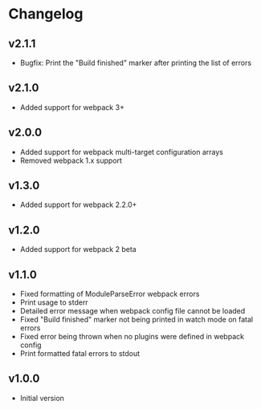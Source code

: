 # Changelog

## v2.1.1

- Bugfix: Print the "Build finished" marker after printing the list of errors

## v2.1.0

- Added support for webpack 3+

## v2.0.0

- Added support for webpack multi-target configuration arrays
- Removed webpack 1.x support

## v1.3.0

- Added support for webpack 2.2.0+

## v1.2.0

- Added support for webpack 2 beta

## v1.1.0

- Fixed formatting of ModuleParseError webpack errors
- Print usage to stderr
- Detailed error message when webpack config file cannot be loaded
- Fixed "Build finished" marker not being printed in watch mode on fatal errors
- Fixed error being thrown when no plugins were defined in webpack config
- Print formatted fatal errors to stdout

## v1.0.0

- Initial version
